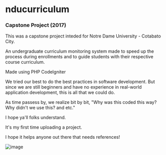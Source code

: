 # nducurriculum

### Capstone Project (2017)

This was a capstone project inteded for Notre Dame University - Cotabato City.

An undergraduate curriculum monitoring system made to speed up the process during enrollments and to guide students with their respective course curriculum.

Made using PHP CodeIgniter

We tried our best to do the best practices in software development. But since we are still beginners and have no experience in real-world application development, this is all that we could do.

As time passess by, we realize bit by bit, "Why was this coded this way? Why didn't we use this? and etc."

I hope ya'll folks understand.

It's my first time uploading a project.

I hope it helps anyone out there that needs references!

![image](http://i.imgur.com/7MSR7VS.jpg)
